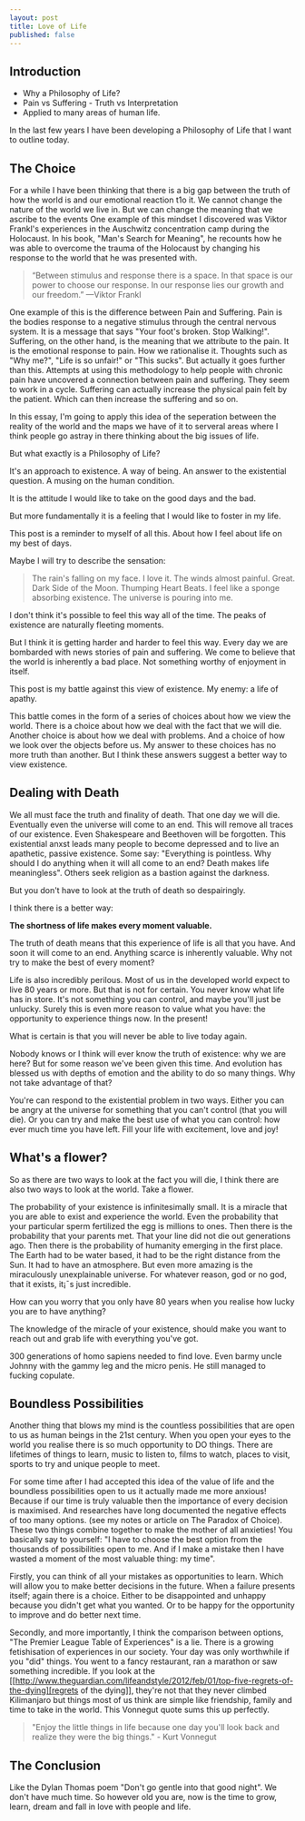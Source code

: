 ```yaml
---
layout: post
title: Love of Life
published: false
---
```


## Introduction
+ Why a Philosophy of Life?
+ Pain vs Suffering - Truth vs Interpretation
+ Applied to many areas of human life.

In the last few years I have been developing a Philosophy of Life that I want to outline today. 

## The Choice
For a while I have been thinking that there is a big gap between the truth of how the world is and our emotional reaction t1o it. We cannot change the nature of the world we live in. But we can change the meaning that we ascribe to the events One example of this mindset I discovered was Viktor Frankl's experiences in the Auschwitz concentration camp during the Holocaust. In his book, "Man's Search for Meaning", he recounts how he was able to overcome the trauma of the Holocaust by changing his response to the world that he was presented with. 

>“Between stimulus and response there is a space. In that space is our power to choose our response. In our response lies our growth and our freedom.” —Viktor Frankl

One example of this is the difference between Pain and Suffering. Pain is the bodies response to a negative stimulus through the central nervous system. It is a message that says "Your foot's broken. Stop Walking!".
Suffering, on the other hand, is the meaning that we attribute to the pain. It is the emotional response to pain. How we rationalise it. Thoughts such as "Why me?", "Life is so unfair!" or "This sucks". But actually it goes further than this. Attempts at using this methodology to help people with chronic pain have uncovered a connection between pain and suffering. They seem to work in a cycle. Suffering can actually increase the physical pain felt by the patient. Which can then increase the suffering and so on.

In this essay, I'm going to apply this idea of the seperation between the reality of the world and the maps we have of it to serveral areas where I think people go astray in there thinking about the big issues of life. 

But what exactly is a Philosophy of Life?

It's an approach to existence. A way of being. An answer to the existential question. A musing on the human condition. 

It is the attitude I would like to take on the good days and the bad.

But more fundamentally it is a feeling that I would like to foster in my life.

This post is a reminder to myself of all this. About how I feel about life on my best of days. 

Maybe I will try to describe the sensation:

>The rain's falling on my face. I love it. The winds almost painful. Great. Dark Side of the Moon. Thumping Heart Beats. I feel like a sponge absorbing existence. The universe is pouring into me. 

I don't think it's possible to feel this way all of the time. The peaks of existence are naturally fleeting moments.

But I think it is getting harder and harder to feel this way. Every day we are bombarded with news stories of pain and suffering. We come to believe that the world is inherently a bad place. Not something worthy of enjoyment in itself. 

This post is my battle against this view of existence. My enemy: a life of apathy. 

This battle comes in the form of a series of choices about how we view the world. There is a choice about how we deal with the fact that we will die. Another choice is about how we deal with problems. And a choice of how we look over the objects before us. My answer to these choices has no more truth than another. But I think these answers suggest a better way to view existence.

## Dealing with Death
We all must face the truth and finality of death. That one day we will die. Eventually even the universe will come to an end. This will remove all traces of our existence. Even Shakespeare and Beethoven will be forgotten. This existential anxst leads many people to become depressed and to live an apathetic, passive existence. Some say: "Everything is pointless. Why should I do anything when it will all come to an end? Death makes life meaningless". Others seek religion as a bastion against the darkness.

But you don't have to look at the truth of death so despairingly.

I think there is a better way:

**The shortness of life makes every moment valuable.**

The truth of death means that this experience of life is all that you have. And soon it will come to an end. Anything scarce is inherently valuable. Why not try to make the best of every moment? 

Life is also incredibly perilous. Most of us in the developed world expect to live 80 years or more. But that is not for certain. You never know what life has in store. It's not something you can control, and maybe you'll just be unlucky. Surely this is even more reason to value what you have: the opportunity to experience things now. In the present! 

What is certain is that you will never be able to live today again.

Nobody knows or I think will ever know the truth of existence: why we are here? But for some reason we've been given this time. And evolution has blessed us with depths of emotion and the ability to do so many things. Why not take advantage of that? 

You're can respond to the existential problem in two ways. Either you can be angry at the universe for something that you can't control (that you will die). Or you can try and make the best use of what you can control: how ever much time you have left. Fill your life with excitement, love and joy!

## What's a flower?
So as there are two ways to look at the fact you will die, I think there are also two ways to look at the world. Take a flower.

The probability of your existence is infinitesimally small. It is a miracle that you are able to exist and experience the world. Even the probability that your particular sperm fertilized the egg is millions to ones. Then there is the probability that your parents met. That your line did not die out generations ago. Then there is the probability of humanity emerging in the first place. The Earth had to be water based, it had to be the right distance from the Sun. It had to have an atmosphere. But even more amazing is the miraculously unexplainable universe. For whatever reason, god or no god, that it exists, it¡¯s just incredible. 

How can you worry that you only have 80 years when you realise how lucky you are to have anything?

The knowledge of the miracle of your existence, should make you want to reach out and grab life with everything you've got. 

300 generations of homo sapiens needed to find love. Even barmy uncle Johnny with the gammy leg and the micro penis. He still managed to fucking copulate.

## Boundless Possibilities
Another thing that blows my mind is the countless possibilities that are open to us as human beings in the 21st century. When you open your eyes to the world you realise there is so much opportunity to DO things. There are lifetimes of things to learn, music to listen to, films to watch, places to visit, sports to try and unique people to meet. 

For some time after I had accepted this idea of the value of life and the boundless possibilities open to us it actually made me more anxious! Because if our time is truly valuable then the importance of every decision is maximised. And researches have long documented the negative effects of too many options. (see my notes or article on The Paradox of Choice). These two things combine together to make the mother of all anxieties! You basically say to yourself: "I have to choose the best option from the thousands of possibilities open to me. And if I make a mistake then I have wasted a moment of the most valuable thing: my time".

Firstly, you can think of all your mistakes as opportunities to learn. Which will allow you to make better decisions in the future. When a failure presents itself; again there is a choice. Either to be disappointed and unhappy because you didn't get what you wanted. Or to be happy for the opportunity to improve and do better next time.

Secondly, and more importantly, I think the comparison between options, "The Premier League Table of Experiences" is a lie. There is a growing fetishisation of experiences in our society. Your day was only worthwhile if you "did" things. You went to a fancy restaurant, ran a marathon or saw something incredible. If you look at the [[http://www.theguardian.com/lifeandstyle/2012/feb/01/top-five-regrets-of-the-dying][regrets of the dying]], they're not that they never climbed Kilimanjaro but things most of us think are simple like friendship, family and time to take in the world. This Vonnegut quote sums this up perfectly.

>"Enjoy the little things in life because one day you'll look back and realize they were the big things." - Kurt Vonnegut

## The Conclusion
Like the Dylan Thomas poem "Don't go gentle into that good night". We don't have much time. So however old you are, now is the time to grow, learn, dream and fall in love with people and life. 


